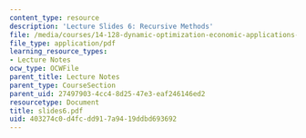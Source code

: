 ```yaml
---
content_type: resource
description: 'Lecture Slides 6: Recursive Methods'
file: /media/courses/14-128-dynamic-optimization-economic-applications-recursive-methods-spring-2003/403274c0d4fcdd917a9419ddbd693692_slides6.pdf
file_type: application/pdf
learning_resource_types:
- Lecture Notes
ocw_type: OCWFile
parent_title: Lecture Notes
parent_type: CourseSection
parent_uid: 27497903-4cc4-8d25-47e3-eaf246146ed2
resourcetype: Document
title: slides6.pdf
uid: 403274c0-d4fc-dd91-7a94-19ddbd693692
---
```


